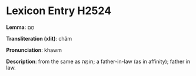 # Lexicon Entry H2524

**Lemma**: חָם

**Transliteration (xlit)**: châm

**Pronunciation**: khawm

**Description**:
from the same as חוֹמָה; a father-in-law (as in affinity); father in law.
